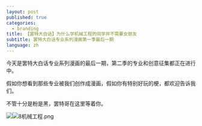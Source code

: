 ```yaml
---
layout: post
published: true
categories:
  - branding
title: 【罢特大白话】为什么学机械工程的同学并不需要女朋友
subtitle: 罢特大白话专业系列漫画第一季最后一期
language: zh
---
```

今天是罢特大白话专业系列漫画的最后一期，第二季的专业和创意征集都正在进行中。

假如你想看到那些专业被我们创作成漫画，假如你有特别好玩的梗，都欢迎告诉我们。

不管十分是粉是黑，罢特哥在这里等着你。

![]({{site.baseurl}}/image/8%E6%9C%BA%E6%A2%B0%E5%B7%A5%E7%A8%8B.png)![8机械工程.png]({{site.baseurl}}/image/8机械工程.png)
